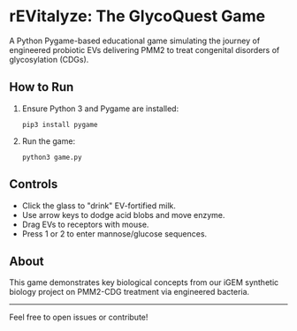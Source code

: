# rEVitalyze: The GlycoQuest Game

A Python Pygame-based educational game simulating the journey of engineered probiotic EVs delivering PMM2 to treat congenital disorders of glycosylation (CDGs).

## How to Run

1. Ensure Python 3 and Pygame are installed:
   ```
   pip3 install pygame
   ```
3. Run the game:
   ```
   python3 game.py
   ```
## Controls

- Click the glass to "drink" EV-fortified milk.
- Use arrow keys to dodge acid blobs and move enzyme.
- Drag EVs to receptors with mouse.
- Press 1 or 2 to enter mannose/glucose sequences.

## About

This game demonstrates key biological concepts from our iGEM synthetic biology project on PMM2-CDG treatment via engineered bacteria.

---

Feel free to open issues or contribute!
